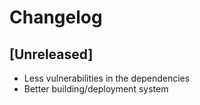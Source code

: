 # Changelog

## [Unreleased]
- Less vulnerabilities in the dependencies
- Better building/deployment system